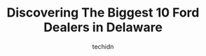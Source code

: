 ---
layout: ampstory
image: https://i0.wp.com/paketmu.com/wp-content/uploads/2023/06/carman-ford-0-in-delaware-1686372202.jpeg?resize=640,853
author: techidn
featured: false
description: Explore the diverse Ford Dealer scene in Delaware, home to an incredible selection of 10 establishments catering to every taste. Whether youre in search of iconic favorites or undiscovered 
title: Discovering The Biggest 10 Ford Dealers in Delaware
cover:
   title: Discovering The Biggest 10 Ford Dealers in Delaware
   subtitle: RICKPATE
   background: https://paketmu.com/wp-content/uploads/2023/06/carman-ford-0-in-delaware-1686372202.jpeg

pages: 
 - layout: thirds
   top: <h1>#1 Sheridan Ford</h1>
   bottom: "<p>They made buying a car easy. Dave was a great salesman. He did not pressure us at all and gave us options. We went in knowing what we wanted and he made it happen. Super </p>"
   background: https://paketmu.com/wp-content/uploads/2023/06/carman-ford-1-in-delaware-1686372203.jpeg
   backgroundblur: true
 - layout: thirds
   top: <h1>#2 Carman Ford</h1>
   bottom: "<p>I have had a great experience buying my 2022 Ford Mustang Mach-E at this dealership. Greg was very nice to work with as well as Dan and they respected the deal we had tal</p>"
   background: https://paketmu.com/wp-content/uploads/2023/06/carman-ford-2-in-delaware-1686372205.jpeg
   cta:
      link: https://paketmu.com/discovering-the-biggest-10-ford-dealers-in-delaware/
      text: Discovering The Biggest 10 Ford Dealers in Delaware
 - layout: thirds
   top: <h1>#3 Winner Ford</h1>
   bottom: "<p>I want to give out a shout out to Jay A & Lex in the sales department. They went above & beyond to try to help me with my Blue Link concerns ( still have em ..BL is wo</p>"
   background: https://paketmu.com/wp-content/uploads/2023/06/carman-ford-3-in-delaware-1686372206.jpeg
   cta:
      link: https://paketmu.com/discovering-the-biggest-10-ford-dealers-in-delaware/
      text: Discovering The Biggest 10 Ford Dealers in Delaware
 - layout: thirds
   top: <h1>#4 Porter Ford</h1>
   bottom: "<p>600 Ogletown Rd, Newark, DE 19711, United States</p>"
   background: https://images.unsplash.com/photo-1489648022186-8f49310909a0?ixlib=rb-4.0.3&ixid=MnwxMjA3fDB8MHxwaG90by1wYWdlfHx8fGVufDB8fHx8&auto=format&fit=crop&w=640&h=853&q=80
   cta:
      link: https://paketmu.com/discovering-the-biggest-10-ford-dealers-in-delaware/
      text: Discovering The Biggest 10 Ford Dealers in Delaware
 - layout: thirds
   top: <h1>#5 Boulevard Ford of Georgetown</h1>
   bottom: "<p>40 Bridgeville Rd, Georgetown, DE 19947, United States</p>"
   background: https://images.unsplash.com/photo-1536745287225-21d689278fd1?ixlib=rb-4.0.3&ixid=MnwxMjA3fDB8MHxwaG90by1wYWdlfHx8fGVufDB8fHx8&auto=format&fit=crop&w=640&h=853&q=80
   cta:
      link: https://paketmu.com/discovering-the-biggest-10-ford-dealers-in-delaware/
      text: Discovering The Biggest 10 Ford Dealers in Delaware
 - layout: thirds
   top: <h1>#6 Bayshore Ford Truck Sales Inc</h1>
   bottom: "<p>4003 N Dupont Hwy, New Castle, DE 19720, United States</p>"
   background: https://images.unsplash.com/photo-1524169358666-79f22534bc6e?ixlib=rb-4.0.3&ixid=MnwxMjA3fDB8MHxwaG90by1wYWdlfHx8fGVufDB8fHx8&auto=format&fit=crop&w=640&h=853&q=80
   cta:
      link: https://paketmu.com/discovering-the-biggest-10-ford-dealers-in-delaware/
      text: Discovering The Biggest 10 Ford Dealers in Delaware
 - layout: thirds
   top: <h1>#7 Hertrich Ford of Elkton</h1>
   bottom: "<p>503 E Pulaski Hwy, Elkton, MD 21921, United States</p>"
   background: https://images.unsplash.com/photo-1604871000636-074fa5117945?ixlib=rb-4.0.3&ixid=MnwxMjA3fDB8MHxwaG90by1wYWdlfHx8fGVufDB8fHx8&auto=format&fit=crop&w=640&h=853&q=80
   cta:
      link: https://paketmu.com/discovering-the-biggest-10-ford-dealers-in-delaware/
      text: Discovering The Biggest 10 Ford Dealers in Delaware
 - layout: thirds
   middle: Continue reading...
   background: https://images.unsplash.com/photo-1574169208507-84376144848b?ixlib=rb-4.0.3&ixid=MnwxMjA3fDB8MHxwaG90by1wYWdlfHx8fGVufDB8fHx8&auto=format&fit=crop&w=640&h=853&q=80
   cta:
      link: https://paketmu.com/discovering-the-biggest-10-ford-dealers-in-delaware/
      text: Discovering The Biggest 10 Ford Dealers in Delaware
      
---